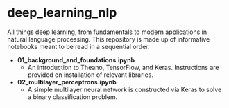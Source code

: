 # deep_learning_nlp
All things deep learning, from fundamentals to modern applications in natural language processing. This repository is made up of informative notebooks meant to be read in a sequential order. 

- **01_background_and_foundations.ipynb**
    - An introduction to Theano, TensorFlow, and Keras. Instructions are provided on installation of relevant libraries.
- **02_multilayer_perceptrons.ipynb**
    - A simple multilayer neural network is constructed via Keras to solve a binary classification problem.